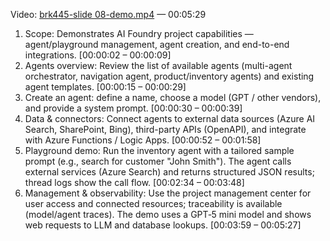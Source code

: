 Video: [brk445-slide 08-demo.mp4](https://aka.ms/AAxri1g) — 00:05:29

1. Scope: Demonstrates AI Foundry project capabilities — agent/playground management, agent creation, and end-to-end integrations. [00:00:02 – 00:00:09]
2. Agents overview: Review the list of available agents (multi-agent orchestrator, navigation agent, product/inventory agents) and existing agent templates. [00:00:15 – 00:00:29]
3. Create an agent: define a name, choose a model (GPT / other vendors), and provide a system prompt. [00:00:30 – 00:00:39]
4. Data & connectors: Connect agents to external data sources (Azure AI Search, SharePoint, Bing), third-party APIs (OpenAPI), and integrate with Azure Functions / Logic Apps. [00:00:52 – 00:01:58]
5. Playground demo: Run the inventory agent with a tailored sample prompt (e.g., search for customer "John Smith"). The agent calls external services (Azure Search) and returns structured JSON results; thread logs show the call flow. [00:02:34 – 00:03:48]
6. Management & observability: Use the project management center for user access and connected resources; traceability is available (model/agent traces). The demo uses a GPT‑5 mini model and shows web requests to LLM and database lookups. [00:03:59 – 00:05:27]